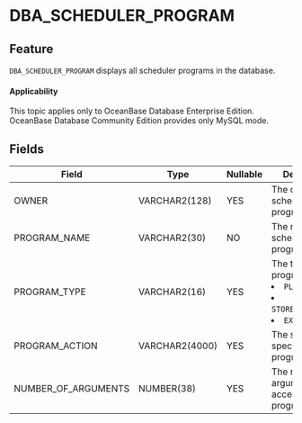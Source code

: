 # DBA_SCHEDULER_PROGRAM

## Feature

`DBA_SCHEDULER_PROGRAM` displays all scheduler programs in the database.

<main id="notice" >
    <h4>Applicability</h4>
    <p>This topic applies only to OceanBase Database Enterprise Edition. OceanBase Database Community Edition provides only MySQL mode. </p>
  </main>

## Fields

| Field               | Type           | Nullable | Description                                                                                      |
|---------------------|----------------|----------|--------------------------------------------------------------------------------------------------|
| OWNER               | VARCHAR2(128)  | YES      | The owner of the scheduler program.                                                              |
| PROGRAM_NAME        | VARCHAR2(30)   | NO       | The name of the scheduler program.                                                               |
| PROGRAM_TYPE        | VARCHAR2(16)   | YES      | The type of the program action: <li> `PLSQL_BLOCK`   <li> `STORED_PROCEDURE`   <li> `EXECUTABLE` |
| PROGRAM_ACTION      | VARCHAR2(4000) | YES      | The string that specifies the program action.                                                    |
| NUMBER_OF_ARGUMENTS | NUMBER(38)     | YES      | The number of arguments accepted by the program.                                                 |
